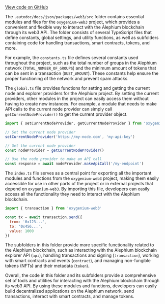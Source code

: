 [View code on GitHub](https://github.com/oxygenium/oxygenium-web3/.autodoc/docs/json/packages/web3/src)

The `.autodoc/docs/json/packages/web3/src` folder contains essential modules and files for the `oxygenium-web3` project, which provides a convenient and flexible way to interact with the Alephium blockchain through its web3 API. The folder consists of several TypeScript files that define constants, global settings, and utility functions, as well as subfolders containing code for handling transactions, smart contracts, tokens, and more.

For example, the `constants.ts` file defines several constants used throughout the project, such as the total number of groups in the Alephium network (`TOTAL_NUMBER_OF_GROUPS`) and the minimum amount of tokens that can be sent in a transaction (`DUST_AMOUNT`). These constants help ensure the proper functioning of the network and prevent spam attacks.

The `global.ts` file provides functions for setting and getting the current node and explorer providers for the Alephium project. By setting the current providers, other modules in the project can easily access them without having to create new instances. For example, a module that needs to make API calls to the current node provider can simply call `getCurrentNodeProvider()` to get the current provider object.

```javascript
import { setCurrentNodeProvider, getCurrentNodeProvider } from 'oxygenium-web3'

// Set the current node provider
setCurrentNodeProvider('https://my-node.com', 'my-api-key')

// Get the current node provider
const nodeProvider = getCurrentNodeProvider()

// Use the node provider to make an API call
const response = await nodeProvider.makeApiCall('/my-endpoint')
```

The `index.ts` file serves as a central point for exporting all the important modules and functions from the `oxygenium-web3` project, making them easily accessible for use in other parts of the project or in external projects that depend on `oxygenium-web3`. By importing this file, developers can easily access all the functionality they need to interact with the Alephium blockchain.

```javascript
import { transaction } from 'oxygenium-web3'

const tx = await transaction.send({
  from: '0x123...',
  to: '0x456...',
  value: 1000
})
```

The subfolders in this folder provide more specific functionality related to the Alephium blockchain, such as interacting with the Alephium blockchain explorer API (`api`), handling transactions and signing (`transaction`), working with smart contracts and events (`contract`), and managing non-fungible tokens (NFTs) and their metadata (`token`).

Overall, the code in this folder and its subfolders provide a comprehensive set of tools and utilities for interacting with the Alephium blockchain through its web3 API. By using these modules and functions, developers can easily build decentralized applications on the Alephium network, send transactions, interact with smart contracts, and manage tokens.
